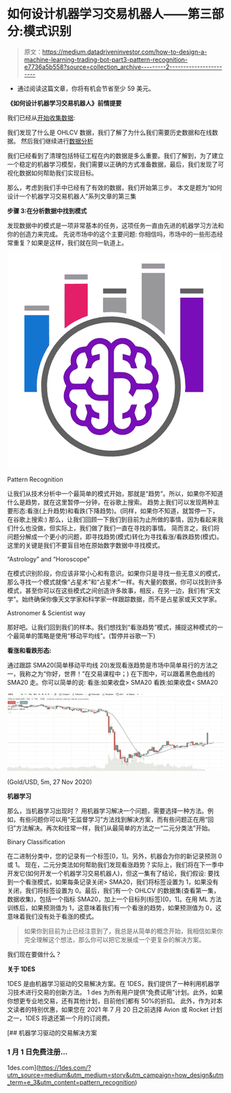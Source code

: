 # 如何设计机器学习交易机器人——第三部分:模式识别

> 原文：<https://medium.datadriveninvestor.com/how-to-design-a-machine-learning-trading-bot-part3-pattern-recognition-e7736a5b558?source=collection_archive---------2----------------------->

*   通过阅读这篇文章，你将有机会节省至少 59 美元。

**《如何设计机器学习交易机器人》前情提要**

我们已经从[开始收集数据](https://25mordad.medium.com/how-to-design-a-machine-learning-trading-bot-part1-data-collection-b63e36a7e606):

我们发现了什么是 OHLCV 数据，我们了解了为什么我们需要历史数据和在线数据。
然后我们继续进行[数据分析](https://25mordad.medium.com/how-to-design-a-machine-learning-trading-bot-part2-data-analysis-f42a669dcd4c)

我们已经看到了清理包括特征工程在内的数据是多么重要。我们了解到，为了建立一个稳定的机器学习模型，我们需要以正确的方式准备数据，最后，我们发现了可视化数据如何帮助我们实现目标。

那么，考虑到我们手中已经有了有效的数据，我们开始第三步。
本文是题为“如何设计一个机器学习交易机器人”系列文章的第三集

**步骤 3:在分析数据中找到模式**

发现数据中的模式是一项非常基本的任务，这项任务一直由先进的机器学习方法和你的创造力来完成。
先说市场中的这个主要问题:
你相信吗，市场中的一些形态经常重复？如果是这样，我们就在同一轨道上。

![](img/f6681e40e6a4060c866bbdeeb34bdaaa.png)

Pattern Recognition

让我们从技术分析中一个最简单的模式开始，那就是“趋势”。所以，如果你不知道什么是趋势，就在这里暂停一分钟，在谷歌上搜索。
趋势上我们可以发现两种主要形态:看涨(上升趋势)和看跌(下降趋势)。(同样，如果你不知道，就暂停一下，在谷歌上搜索:)
那么，让我们回顾一下我们到目前为止所做的事情，因为看起来我们什么也没做，但实际上，我们做了我们一直在寻找的事情。
简而言之，我们将问题分解成一个更小的问题，即寻找趋势(模式)转化为寻找看涨/看跌趋势(模式)。这里的关键是我们不要盲目地在原始数字数据中寻找模式。

“Astrology” and “Horoscope”

在模式识别阶段，你应该非常小心和有意识。如果你只是寻找一些无意义的模式，那么寻找一个模式就像“占星术”和“占星术”一样。有大量的数据，你可以找到许多模式，甚至你可以在这些模式之间创造许多故事，相反，在另一边，我们有“天文学”。始终确保你像天文学家和科学家一样跟踪数据，而不是占星家或天文学家。

Astronomer & Scientist way

那好吧。让我们回到我们的样本。我们想找到“看涨趋势”模式，捕捉这种模式的一个最简单的策略是使用“移动平均线”。(暂停并谷歌一下)

**看涨和看跌形态:**

通过跟踪 SMA20(简单移动平均线 20)发现看涨趋势是市场中简单易行的方法之一，我称之为“你好，世界！”在交易课程中；)
在下图中，可以跟着黑色曲线的 SMA20 走。你可以简单的说:
看涨:如果收盘> SMA20
看跌:如果收盘< SMA20

![](img/4c5ab76dfc833a9aa8b908fa18d111d7.png)

(Gold/USD, 5m, 27 Nov 2020)

**机器学习**

那么，当机器学习出现时？
用机器学习解决一个问题，需要选择一种方法。例如，有些问题你可以用“无监督学习”方法找到解决方案，而有些问题正在用“回归”方法解决。再次和往常一样，我们从最简单的方法之一“二元分类法”开始。

Binary Classification

在二进制分类中，您的记录有一个标签[0，1]。另外，机器会为你的新记录预测 0 或 1。
现在，二元分类法如何帮助我们发现看涨趋势？实际上，我们将在下一季中开发它(如何开发一个机器学习交易机器人)，但这一集有了结论，我们假设:
要找到一个看涨模式，如果每条记录关闭> SMA20，我们将标签设置为 1，如果没有关闭，我们将标签设置为 0。最后，我们有一个 OHLCV 的数据集(查看第一集，数据收集)，包括一个指标 SMA20，加上一个目标列(标签)[0，1]。在用 ML 方法训练后，如果预测值为 1，这意味着我们有一个看涨的趋势，如果预测值为 0，这意味着我们没有处于看涨的模式。

> 如果你到目前为止已经注意到了，我总是从简单的概念开始，我相信如果你完全理解这个想法，那么你可以把它发展成一个更复杂的解决方案。

我们现在要做什么？

**关于 1DES**

1DES 是由机器学习驱动的交易解决方案。在 1DES，我们提供了一种利用机器学习技术进行交易的创新方法。
1 des 为所有用户提供“免费试用”计划。此外，如果你想更专业地交易，还有其他计划，目前他们都有 50%的折扣。
此外，作为对本文读者的特别优惠，如果您在 2021 年 7 月 20 日之前选择 Avion 或 Rocket 计划之一，1DES 将退还第一个月的订阅费。

[](https://1des.com/?utm_source=medium&utm_medium=story&utm_campaign=how_design&utm_term=e_3&utm_content=pattern_recognition) [## 机器学习驱动的交易解决方案

### 1 月 1 日免费注册…

1des.com](https://1des.com/?utm_source=medium&utm_medium=story&utm_campaign=how_design&utm_term=e_3&utm_content=pattern_recognition)